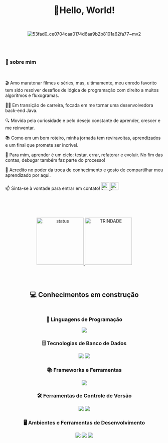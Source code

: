 <div align="center">


#  🖖Hello, World!
<br>

![53fad0_ce0704caa0174d6aa9b2b8101a62fa77~mv2](https://github.com/user-attachments/assets/6ec82c01-91a8-444a-9f61-569ee858c083)

</div>

<br><br>

 ### 💫 sobre mim
 <br>

🎬 Amo maratonar filmes e séries, mas, ultimamente, meu enredo favorito tem sido resolver desafios de lógica de programação com direito a muitos algoritmos e fluxogramas.

👩‍💻 Em transição de carreira, focada em me tornar uma desenvolvedora back-end Java.

🔍 Movida pela curiosidade e pelo desejo constante de aprender, crescer e me reinventar.

📚 Como em um bom roteiro, minha jornada tem reviravoltas, aprendizados e um final que promete ser incrível.

🚀 Para mim, aprender é um ciclo: testar, errar, refatorar e evoluir. No fim das contas, debugar também faz parte do processo!

💬 Acredito no poder da troca de conhecimento e gosto de compartilhar meu aprendizado por aqui.
<p>
📫 Sinta-se à vontade para entrar em contato!

  <a href="https://www.linkedin.com/in/vanessasantos30/">
  <img src="https://img.shields.io/badge/LinkedIn-%230077B5.svg?style=flat&logo=linkedin&logoColor=white" alt="LinkedIn" height="25">
</a>
<a href="mailto:vanessasantana12@outlook.com">
  <img src="https://img.shields.io/badge/E--mail-D14836?style=flat&logo=gmail&logoColor=white" alt="E-mail" height="25">
</a>
</p>

<br><br><br>

<div align="center">
  
  <a href="https://github.com/sant1ana">
    <img alt="status" height="150em" src="https://github-readme-stats.vercel.app/api?username=sant1ana&count_private=true&include_all_commits=true&show_icons=true&theme=tokyonight&hide_border=true&show_owner=true"/>
    <img alt="TRINDADE" height="150em" src="https://github-readme-stats.vercel.app/api/top-langs/?username=sant1ana&theme=tokyonight&hide_border=true&&layout=compact"/>
  </a>
</div>


 
  <br><br>   

<div align="center">  
 
 ## 💻 Conhecimentos em construção <br> <br>

### 🚀 Linguagens de Programação  
<p>
  <img src="https://img.shields.io/badge/Java-%23ED8B00.svg?style=for-the-badge&logo=openjdk&logoColor=white" />
</p>

### 🗄️ Tecnologias de Banco de Dados  
<p>
  <img src="https://img.shields.io/badge/MongoDB-%2347A248.svg?style=for-the-badge&logo=mongodb&logoColor=white" />
  <img src="https://img.shields.io/badge/MySQL-%2300758F.svg?style=for-the-badge&logo=mysql&logoColor=white" />
</p>

### 📚 Frameworks e Ferramentas  
<p>
  <img src="https://img.shields.io/badge/Spring-%236DB33F.svg?style=for-the-badge&logo=spring&logoColor=white" />
</p>

### 🛠️ Ferramentas de Controle de Versão  
<p>
  <img src="https://img.shields.io/badge/Git-%23F05032.svg?style=for-the-badge&logo=git&logoColor=white" />
  <img src="https://img.shields.io/badge/GitHub-%23181717.svg?style=for-the-badge&logo=github&logoColor=white" />
</p>

### 🖥️ Ambientes e Ferramentas de Desenvolvimento  
<p>
  <img src="https://img.shields.io/badge/Eclipse-%232C2255.svg?style=for-the-badge&logo=eclipse&logoColor=white" />
  <img src="https://img.shields.io/badge/IntelliJ_IDEA-%23000000.svg?style=for-the-badge&logo=intellijidea&logoColor=white" />
  <img src="https://img.shields.io/badge/Apache_NetBeans-%231B6AC6.svg?style=for-the-badge&logo=apache-netbeans&logoColor=white" />
</p>

</div>
  <br> <br>


<br> <br>

<div>
 



